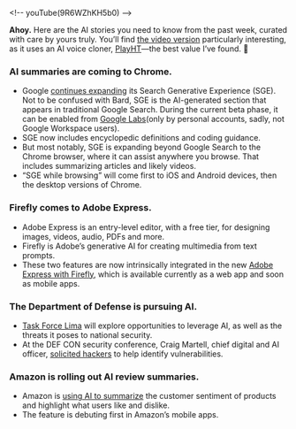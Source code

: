
\<!-- youTube(9R6WZhKH5b0) --\>

**Ahoy.** Here are the AI stories you need to know from the past week, curated with care by yours truly. You’ll find [the video version](https://www.youtube.com/watch?v=9R6WZhKH5b0) particularly interesting, as it uses an AI voice cloner, [PlayHT](https://go.nutt.io/playht)—the best value I’ve found. 🦾

### AI summaries are coming to Chrome.
- Google [continues expanding](https://blog.google/products/search/google-search-generative-ai-learning-features/) its Search Generative Experience (SGE). Not to be confused with Bard, SGE is the AI-generated section that appears in traditional Google Search. During the current beta phase, it can be enabled from [Google Labs](https://labs.google/)(only by personal accounts, sadly, not Google Workspace users).
- SGE now includes encyclopedic definitions and coding guidance.
- But most notably, SGE is expanding beyond Google Search to the Chrome browser, where it can assist anywhere you browse. That includes summarizing articles and likely videos.
- “SGE while browsing” will come first to iOS and Android devices, then the desktop versions of Chrome.

### Firefly comes to Adobe Express.
- Adobe Express is an entry-level editor, with a free tier, for designing images, videos, audio, PDFs and more.
- Firefly is Adobe’s generative AI for creating multimedia from text prompts.
- These two features are now intrinsically integrated in the new [Adobe Express with Firefly](https://www.adobe.com/express/), which is available currently as a web app and soon as mobile apps.

### The Department of Defense is pursuing AI.
- [Task Force Lima](https://www.popsci.com/technology/dod-generative-ai-task-force/) will explore opportunities to leverage AI, as well as the threats it poses to national security.
- At the DEF CON security conference, Craig Martell, chief digital and AI officer, [solicited hackers](https://venturebeat.com/ai/us-dod-ai-chief-on-llms-i-need-hackers-to-tell-us-how-this-stuff-breaks/) to help identify vulnerabilities.

### Amazon is rolling out AI review summaries.
- Amazon is [using AI to summarize](https://www.theverge.com/2023/8/14/23831391/amazon-review-summaries-generative-ai) the customer sentiment of products and highlight what users like and dislike.
- The feature is debuting first in Amazon’s mobile apps.